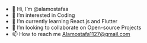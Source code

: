 - 👋 Hi, I’m @alamostafaa
- 👀 I’m interested in Coding
- 🌱 I’m currently learning React.js and Flutter
- 💞️ I’m looking to collaborate on Open-source Projects
- 📫 How to reach me Alamostafa1127@gmail.com

<!---
alamostafaa/alamostafaa is a ✨ special ✨ repository because its `README.md` (this file) appears on your GitHub profile.
You can click the Preview link to take a look at your changes.
 Music, and I love reading comics & manga
--->

